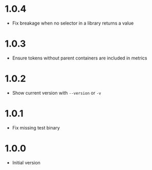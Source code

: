# 1.0.4

* Fix breakage when no selector in a library returns a value

# 1.0.3

* Ensure tokens without parent containers are included in metrics

# 1.0.2

* Show current version with `--version` or `-v`

# 1.0.1

* Fix missing test binary

# 1.0.0

* Initial version
